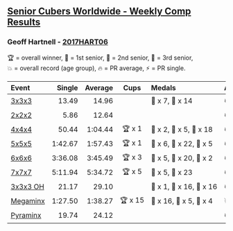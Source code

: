 <style>table {white-space: nowrap;}</style>

## [Senior Cubers Worldwide - Weekly Comp Results](/scw-comp/results/)
### Geoff Hartnell - [2017HART06](https://www.worldcubeassociation.org/persons/2017HART06)

<span style="white-space: nowrap;">🏆 = overall winner</span>, <span style="white-space: nowrap;">🥇 = 1st senior</span>, <span style="white-space: nowrap;">🥈 = 2nd senior</span>, <span style="white-space: nowrap;">🥉 = 3rd senior</span>, <span style="white-space: nowrap;">💥 = overall record (age group)</span>, <span style="white-space: nowrap;">🔥 = PR average</span>, <span style="white-space: nowrap;">⚡ = PR single</span>.

| Event | Single | Average | Cups | Medals | Achievements|
| :-- | --: | --: | :--: | :-- | :-- |
| [3x3x3](333.md) | 13.49 | 14.96 |  | 🥈 x 7, 🥉 x 14 | 🔥 x 10, ⚡ x 6 |
| [2x2x2](222.md) | 5.86 | 12.64 |  |  | 🔥 x 1, ⚡ x 1 |
| [4x4x4](444.md) | 50.44 | 1:04.44 | 🏆 x 1 | 🥇 x 2, 🥈 x 5, 🥉 x 18 | 🔥 x 4, ⚡ x 8 |
| [5x5x5](555.md) | 1:42.67 | 1:57.43 | 🏆 x 1 | 🥇 x 6, 🥈 x 22, 🥉 x 5 | 🔥 x 6, ⚡ x 4 |
| [6x6x6](666.md) | 3:36.08 | 3:45.49 | 🏆 x 3 | 🥇 x 5, 🥈 x 20, 🥉 x 2 | 🔥 x 4, ⚡ x 3 |
| [7x7x7](777.md) | 5:11.94 | 5:34.72 | 🏆 x 5 | 🥇 x 5, 🥈 x 23 | 🔥 x 4, ⚡ x 5 |
| [3x3x3 OH](333oh.md) | 21.17 | 29.10 |  | 🥇 x 1, 🥈 x 16, 🥉 x 16 | 🔥 x 8, ⚡ x 6 |
| [Megaminx](minx.md) | 1:27.50 | 1:38.27 | 🏆 x 15 | 🥇 x 16, 🥈 x 5, 🥉 x 4 | 💥 x 5, 🔥 x 3, ⚡ x 5 |
| [Pyraminx](pyram.md) | 19.74 | 24.12 |  |  | 🔥 x 1, ⚡ x 1 |

<!-- Global site tag (gtag.js) - Google Analytics -->
<script async src="https://www.googletagmanager.com/gtag/js?id=UA-86348435-3"></script>
<script>window.dataLayer = window.dataLayer || []; function gtag() {dataLayer.push(arguments);} gtag('js', new Date()); gtag('config', 'UA-86348435-3');</script>
